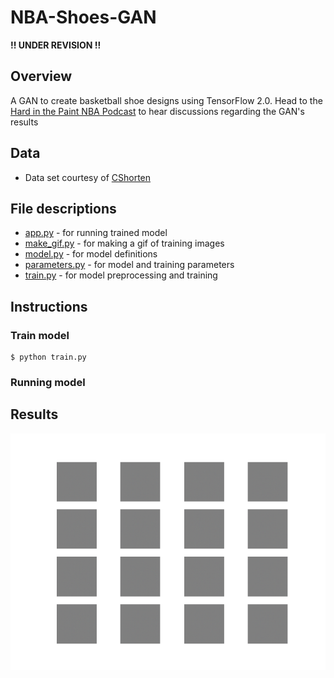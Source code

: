 # NBA-Shoes-GAN
**!! UNDER REVISION !!**
## Overview
A GAN to create basketball shoe designs using TensorFlow 2.0. Head to the [Hard in the Paint NBA Podcast](https://podcasts.google.com/?feed=aHR0cDovL2ZlZWRzLnNvdW5kY2xvdWQuY29tL3VzZXJzL3NvdW5kY2xvdWQ6dXNlcnM6NDUxMzEwODY1L3NvdW5kcy5yc3M&ved=0CAAQ4aUDahcKEwiYurOIh9roAhUAAAAAHQAAAAAQCg) to hear discussions regarding the GAN's results

## Data
* Data set courtesy of [CShorten](https://github.com/CShorten/NIKE_vs_ADIDAS)

## File descriptions
* [app.py](https://github.com/mikepatel/NBA-Shoes-GAN/blob/master/app.py) - for running trained model
* [make_gif.py](https://github.com/mikepatel/NBA-Shoes-GAN/blob/master/make_gif.py) - for making a gif of training images
* [model.py](https://github.com/mikepatel/NBA-Shoes-GAN/blob/master/model.py) - for model definitions
* [parameters.py](https://github.com/mikepatel/NBA-Shoes-GAN/blob/master/parameters.py) - for model and training parameters
* [train.py](https://github.com/mikepatel/NBA-Shoes-GAN/blob/master/train.py) - for model preprocessing and training

## Instructions
### Train model
```
$ python train.py
```

### Running model

## Results
![2000 epochs](https://github.com/mikepatel/NBA-Shoes-GAN/blob/master/training.gif)

